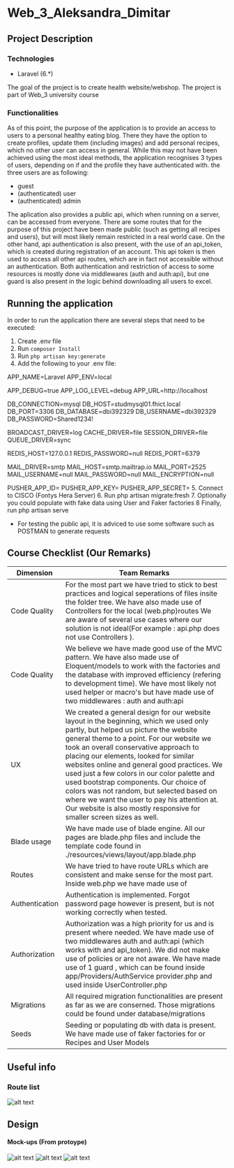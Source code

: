 # Web_3_Aleksandra_Dimitar

## Project Description

### Technologies

- Laravel (6.*)

The goal of the project is to create health website/webshop. The project is part of Web_3 university course

### Functionalities

As of this point, the purpose of the application is to provide an access to users to a personal healthy eating blog. There they have the option to create profiles, update them (including images) and add personal recipes, which no other user can access in general.
While this may not have been achieved using the most ideal methods, the application recognises 3 types of users, depending on if and the profile they have authenticated with. the three users are as following:
- guest
- (authenticated) user
- (authenticated) admin

The aplication also provides a public api, which when running on a server, can be accessed from everyone. There are some routes that for the purpose of this project have been made public (such as getting all recipes and users), but will most likely remain restricted in a real world case. On the other hand, api authentication is also present, with the use of an api_token, which is created during registration of an account. This api token is then used to access all other api routes, which are in fact not accessible without an authentication. Both authentication and restriction of access to some resources is mostly done via middlewares (auth and auth:api), but one guard is also present in the logic behind downloading all users to excel.

## Running the application 
In order to run the application there are several steps that need to be executed:
1. Create .env file
2. Run `composer Install`
3. Run `php artisan key:generate`
4. Add the following to your .env file:

APP_NAME=Laravel
APP_ENV=local

APP_DEBUG=true
APP_LOG_LEVEL=debug
APP_URL=http://localhost

DB_CONNECTION=mysql
DB_HOST=studmysql01.fhict.local
DB_PORT=3306
DB_DATABASE=dbi392329
DB_USERNAME=dbi392329
DB_PASSWORD=Shared1234!

BROADCAST_DRIVER=log
CACHE_DRIVER=file
SESSION_DRIVER=file
QUEUE_DRIVER=sync

REDIS_HOST=127.0.0.1
REDIS_PASSWORD=null
REDIS_PORT=6379

MAIL_DRIVER=smtp
MAIL_HOST=smtp.mailtrap.io
MAIL_PORT=2525
MAIL_USERNAME=null
MAIL_PASSWORD=null
MAIL_ENCRYPTION=null

PUSHER_APP_ID=
PUSHER_APP_KEY=
PUSHER_APP_SECRET=
5. Connect to CISCO (Fontys Hera Server)
6. Run php artisan migrate:fresh
7. Optionally you could populate with fake data using User and Faker factories
8 Finally, run php artisan serve

* For testing the public api, it is adviced to use some software such as POSTMAN to generate requests
## Course Checklist (Our Remarks)
| Dimension      | Team Remarks                                                                                                                                                                                                                                                                                                                                                                                                            |
|----------------|-------------------------------------------------------------------------------------------------------------------------------------------------------------------------------------------------------------------------------------------------------------------------------------------------------------------------------------------------------------------------------------------------------------------------|
| Code Quality   | For the most part we have tried to stick to best practices and logical seperations of files insite the folder tree. We have also made use of Controllers for the local (web.php)routes We are aware of several use cases where our solution is not ideal(For example :  api.php does not use Controllers ).                                                                                                             |
| Code Quality   | We believe we have made good use of the MVC pattern. We have also made use of Eloquent/models to work with the factories and the database with improved efficiency (refering to development time). We have most likely not used helper or macro's but have made use of two middlewares : auth and auth:api                                                                                                              |
| UX             | We created a general design for our website layout in the beginning, which we used only partly, but helped us picture the website general theme to a point. For our website we took an overall conservative approach to placing our elements, looked for similar websites online and general good practices. We used just a few colors in our color palette and used bootstrap components. Our choice of colors was not random, but selected based on where we want the user to pay his attention at. Our website is also mostly responsive for smaller screen sizes as well. |
| Blade usage    | We have made use of blade engine. All our pages are blade.php files and include the template code found in ./resources/views/layout/app.blade.php                                                                                                                                                                                                                                                                       |
| Routes         | We have tried to have route URLs which are consistent and make sense for the most part. Inside web.php we have made use of                                                                                                                                                                                                                                                                                              |
| Authentication | Authentication is implemented. Forgot password page however is present, but is not working correctly when tested.                                                                                                                                                                                                                                                                                                       |
| Authorization  | Authorization was a high priority for us and is present where needed. We have made use of two middlewares auth and auth:api (which works with and api_token). We did not make use of policies or are not aware. We have made use of 1 guard , which can be found inside app/Providers/AuthService provider.php and used inside UserController.php                                                                       |
| Migrations     | All required migration functionalities are present as far as we are conserned. Those migrations could be found under database/migrations                                                                                                                                                                                                                                                                                |
| Seeds          | Seeding or populating db with data is present. We have made use of faker factories for or Recipes and User Models                                                                                                                                                                                                                                                                                                       |
## Useful info
### Route list
![alt text](design/images/routeList.PNG)
## Design

#### Mock-ups (From protoype)

![alt text](design/mock-ups/LandingPage.png)
![alt text](design/mock-ups/Recipes.png)
![alt text](design/mock-ups/Appareal.png)

